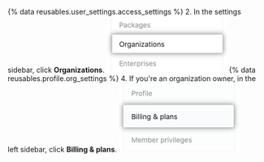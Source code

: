 {% data reusables.user_settings.access_settings %}
2. In the settings sidebar, click **Organizations**.
![Organizations settings in the sidebar](/assets/images/help/settings/settings-sidebar-organizations.png)
{% data reusables.profile.org_settings %}
4. If you're an organization owner, in the left sidebar, click **Billing & plans**.
![Billing & plans in the organization settings sidebar](/assets/images/help/organizations/billing-settings.png)

